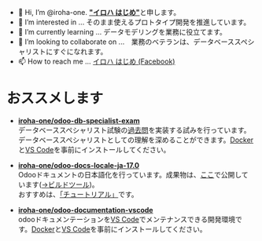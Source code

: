 - 👋 Hi, I’m @iroha-one. [**"イロハ はじめ"**](https://github.com/iroha-one)と申します。
- 👀 I’m interested in ... そのまま使えるプロトタイプ開発を推進しています。
- 🌱 I’m currently learning ... データモデリングを業務に役立てます。
- 💞️ I’m looking to collaborate on ...　業務のベテランは、データベーススペシャリストにすぐになれます。
- 📫 How to reach me ... [イロハ はじめ (Facebook)](https://www.facebook.com/profile.php?id=100070520988283)

<!---
iroha-one/iroha-one is a ✨ special ✨ repository because its `README.md` (this file) appears on your GitHub profile.
You can click the Preview link to take a look at your changes.
--->

# おススメします

- [**iroha-one/odoo-db-specialist-exam**](https://github.com/iroha-one/odoo-db-specialist-exam)  
データベーススペシャリスト試験の[過去問](https://www.jitec.ipa.go.jp/1_04hanni_sukiru/_index_mondai.html)を実装する試みを行っています。データベーススペシャリストとしての理解を深めることができます。[Docker](https://www.docker.com/)と[VS Code](https://code.visualstudio.com/)を事前にインストールしてください。

- [**iroha-one/odoo-docs-locale-ja-17.0**](https://github.com/iroha-one/odoo-docs-locale-ja-17.0)  
Odooドキュメントの日本語化を行っています。成果物は、[ここ](https://iroha-one.github.io/odoo-docs-ja/)で公開しています([→ビルドツール](https://github.com/iroha-one/odoo-docs-ja/actions/workflows/build-odoo-docs-ja.yml))。  
おすすめは、[「チュートリアル」](https://iroha-one.github.io/odoo-docs-ja/developer/howtos/rdtraining.html)です。

- [**iroha-one/odoo-documentation-vscode**](https://github.com/iroha-one/odoo-documentation-vscode)  
odooドキュメンテーションを[VS Code](https://code.visualstudio.com/)でメンテナンスできる開発環境です。[Docker](https://www.docker.com/)と[VS Code](https://code.visualstudio.com/)を事前にインストールしてください。
